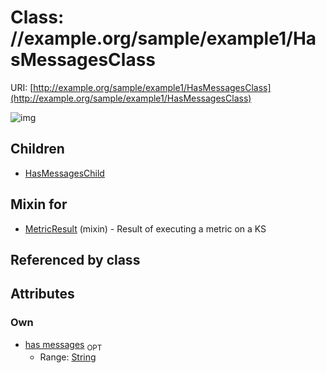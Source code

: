 
# Class: //example.org/sample/example1/HasMessagesClass




URI: [http://example.org/sample/example1/HasMessagesClass](http://example.org/sample/example1/HasMessagesClass)


![img](http://yuml.me/diagram/nofunky;dir:TB/class/[MetricResult]uses%20-.->[HasMessagesClass&#124;has_messages:string%20%3F],[HasMessagesClass]^-[HasMessagesChild],[MetricResult],[HasMessagesChild])

## Children

 * [HasMessagesChild](HasMessagesChild.md)

## Mixin for

 * [MetricResult](MetricResult.md) (mixin)  - Result of executing a metric on a KS

## Referenced by class


## Attributes


### Own

 * [has messages](has_messages.md)  <sub>OPT</sub>
     * Range: [String](types/String.md)
